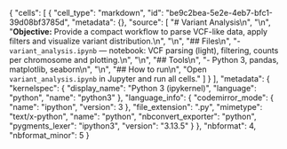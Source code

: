 {
 "cells": [
  {
   "cell_type": "markdown",
   "id": "be9c2bea-5e2e-4eb7-bfc1-39d08bf3785d",
   "metadata": {},
   "source": [
    "# Variant Analysis\n",
    "\n",
    "**Objective:** Provide a compact workflow to parse VCF-like data, apply filters and visualize variant distribution.\n",
    "\n",
    "## Files\n",
    "- `variant_analysis.ipynb` — notebook: VCF parsing (light), filtering, counts per chromosome and plotting.\n",
    "\n",
    "## Tools\n",
    "- Python 3, pandas, matplotlib, seaborn\n",
    "\n",
    "## How to run\n",
    "Open `variant_analysis.ipynb` in Jupyter and run all cells."
   ]
  }
 ],
 "metadata": {
  "kernelspec": {
   "display_name": "Python 3 (ipykernel)",
   "language": "python",
   "name": "python3"
  },
  "language_info": {
   "codemirror_mode": {
    "name": "ipython",
    "version": 3
   },
   "file_extension": ".py",
   "mimetype": "text/x-python",
   "name": "python",
   "nbconvert_exporter": "python",
   "pygments_lexer": "ipython3",
   "version": "3.13.5"
  }
 },
 "nbformat": 4,
 "nbformat_minor": 5
}
